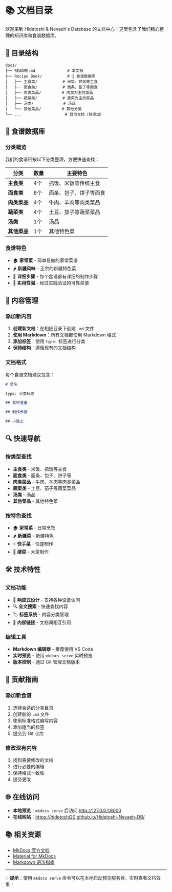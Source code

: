 # 📚 文档目录

欢迎来到 Hidetoshi & Nevaeh's Database 的文档中心！这里包含了我们精心整理的知识库和食谱数据库。

## 📁 目录结构

```
docs/
├── README.md              # 本文档
├── Recipe Book/           # 🍳 食谱数据库
│   ├── 主食类/           # 米饭、抓饭等主食
│   ├── 面食类/           # 面条、包子等面食
│   ├── 肉类菜品/         # 肉类为主的菜品
│   ├── 蔬菜类/           # 蔬菜为主的菜品
│   ├── 汤类/             # 汤品
│   └── 其他菜品/         # 其他分类
└── ...                   # 其他文档（待添加）
```

## 🍳 食谱数据库

### 分类概览

我们的食谱已按以下分类整理，方便快速查找：

| 分类 | 数量 | 主要特色 |
|------|------|----------|
| **主食类** | 4个 | 抓饭、米饭等传统主食 |
| **面食类** | 8个 | 面条、包子、饼子等面食 |
| **肉类菜品** | 4个 | 牛肉、羊肉等肉类菜品 |
| **蔬菜类** | 4个 | 土豆、茄子等蔬菜菜品 |
| **汤类** | 1个 | 汤品 |
| **其他菜品** | 1个 | 其他特色菜 |

### 食谱特色

- 🏠 **家常菜** - 简单易做的家常菜谱
- 🌶️ **新疆风味** - 正宗的新疆特色菜
- 📝 **详细步骤** - 每个食谱都有详细的制作步骤
- 🎯 **实用性强** - 经过实践验证的可靠菜谱

## 📖 内容管理

### 添加新内容

1. **创建新文档**：在相应目录下创建 `.md` 文件
2. **使用 Markdown**：所有文档都使用 Markdown 格式
3. **添加标签**：使用 `type:` 标签进行分类
4. **保持结构**：遵循现有的文档结构

### 文档格式

每个食谱文档建议包含：

```markdown
# 菜名

type: 分类标签

## 食材准备

## 制作步骤

## 小贴士
```

## 🔍 快速导航

### 按类型查找

- **主食类** - 米饭、抓饭等主食
- **面食类** - 面条、包子、饼子等
- **肉类菜品** - 牛肉、羊肉等肉类菜品
- **蔬菜类** - 土豆、茄子等蔬菜菜品
- **汤类** - 汤品
- **其他菜品** - 其他特色菜

### 按特色查找

- 🏠 **家常菜** - 日常烹饪
- 🌶️ **新疆菜** - 新疆特色
- ⚡ **快手菜** - 快速制作
- 🍖 **硬菜** - 大菜制作

## 🛠️ 技术特性

### 文档功能

- 📱 **响应式设计** - 支持各种设备访问
- 🔍 **全文搜索** - 快速查找内容
- 🏷️ **标签系统** - 内容分类管理
- 🔗 **内部链接** - 文档间相互引用

### 编辑工具

- **Markdown 编辑器** - 推荐使用 VS Code
- **实时预览** - 使用 `mkdocs serve` 实时预览
- **版本控制** - 通过 Git 管理文档版本

## 📝 贡献指南

### 添加新食谱

1. 选择合适的分类目录
2. 创建新的 `.md` 文件
3. 使用标准格式编写内容
4. 添加适当的标签
5. 提交到 Git 仓库

### 修改现有内容

1. 找到需要修改的文档
2. 进行必要的编辑
3. 保持格式一致性
4. 提交更改

## 🌐 在线访问

- **本地预览**：`mkdocs serve` 后访问 http://127.0.0.1:8000
- **在线网站**：https://hidetoshi20.github.io/Hidetoshi-Nevaeh-DB/

## 📚 相关资源

- [MkDocs 官方文档](https://www.mkdocs.org/)
- [Material for MkDocs](https://squidfunk.github.io/mkdocs-material/)
- [Markdown 语法指南](https://www.markdownguide.org/)

---

💡 **提示**：使用 `mkdocs serve` 命令可以在本地启动预览服务器，实时查看文档效果！ 
